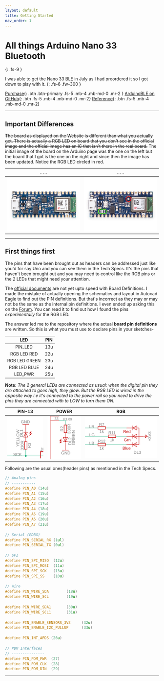 ```yaml
---
layout: default
title: Getting Started
nav_order: 1
---
```


# All things Arduino Nano 33 Bluetooth
{: .fs-9 }

I was able to get the Nano 33 BLE in July as I had preordered it so I got down to play with it.
{: .fs-6 .fw-300 }

[Purchase](https://store.arduino.cc/usa/nano-33-ble){: .btn .btn-primary .fs-5 .mb-4 .mb-md-0 .mr-2 } [ArduinoBLE on GitHub](https://github.com/arduino-libraries/ArduinoBLE){: .btn .fs-5 .mb-4 .mb-md-0 .mr-2} [Reference](https://www.arduino.cc/en/Reference/ArduinoBLE){: .btn .fs-5 .mb-4 .mb-md-0 .mr-2}

---

## **Important Differences**
<strike>The board as displayed on the Website is different than what you actually get. There is actually a RGB LED on board that you don't see in the official image and the official image has an IC that isn't there in the real board.</strike> The initial image of the board on the Arduino page was the one on the left but the board that I got is the one on the right and since then the image has been updated. Notice the RGB LED circled in red.

--- | ---
:-------------------------:|:-------------------------:
![Offical Image](./nanoble_old.jpg)  |  ![Real Board](./nanoble_new.jpg)

---

## **First things first**
The pins that have been brought out as headers can be addressed just like you'd for say Uno and you can see them in the Tech Specs. It's the pins that haven't been brought out and you may need to control like the RGB pins or the 2 LEDs that might need your attention.  

The [official documents](https://store.arduino.cc/usa/nano-33-ble) are not yet upto speed with Board Definitions. I made the mistake of actually opening the schematics and layout in Autocad Eagle to find out the PIN definitions. But that's incorrect as they may or may not be the same as the internal pin definitions. I even ended up asking this on the [Forum](https://forum.arduino.cc/index.php?topic=630665.0). You can read it to find out how I found the pins _experimentally_ for the RGB LED.  

The answer led me to the repository where the actual **board pin definitions** are written. So this is what you must use to declare pins in your sketches-  

| LED | PIN |
| :---: | :---: |
| PIN_LED | 13u |
| RGB LED RED | 22u |
| RGB LED GREEN | 23u |
| RGB LED BLUE | 24u |
| LED_PWR | 25u |

**Note:** _The 2 general LEDs are connected as usual: when the digital pin they are attached to goes high, they glow. But the RGB LED is wired in the opposite way i.e it's connected to the power rail so you need to drive the pins they are connected with to LOW to turn them ON._

| PIN-13 | POWER | RGB |
| :---: | :---: | :---: |
| ![PIN-13](13_led.png) | ![POWER](pwr_led.png) | ![RGB](rgb_led.png) |

Following are the usual ones(header pins) as mentioned in the Tech Specs.

```cpp
// Analog pins
// -----------
#define PIN_A0 (14u)
#define PIN_A1 (15u)
#define PIN_A2 (16u)
#define PIN_A3 (17u)
#define PIN_A4 (18u)
#define PIN_A5 (19u)
#define PIN_A6 (20u)
#define PIN_A7 (21u)

// Serial (EDBG)
#define PIN_SERIAL_RX (1ul)
#define PIN_SERIAL_TX (0ul)

// SPI
#define PIN_SPI_MISO  (12u)
#define PIN_SPI_MOSI  (11u)
#define PIN_SPI_SCK   (13u)
#define PIN_SPI_SS    (10u)

// Wire
#define PIN_WIRE_SDA        (18u)
#define PIN_WIRE_SCL        (19u)

#define PIN_WIRE_SDA1       (30u)
#define PIN_WIRE_SCL1       (31u)

#define PIN_ENABLE_SENSORS_3V3     (32u)
#define PIN_ENABLE_I2C_PULLUP      (33u)

#define PIN_INT_APDS (26u)

// PDM Interfaces
// ---------------
#define PIN_PDM_PWR	 (27)
#define PIN_PDM_CLK	 (28)
#define PIN_PDM_DIN	 (29)
```
---


